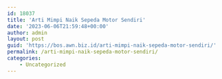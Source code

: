 ```yaml
---
id: 18037
title: 'Arti Mimpi Naik Sepeda Motor Sendiri'
date: '2023-06-06T21:59:48+00:00'
author: admin
layout: post
guid: 'https://bos.awn.biz.id/arti-mimpi-naik-sepeda-motor-sendiri/'
permalink: /arti-mimpi-naik-sepeda-motor-sendiri/
categories:
    - Uncategorized
---
```



